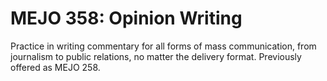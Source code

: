 # MEJO 358: Opinion Writing

Practice in writing commentary for all forms of mass communication, from journalism to public relations, no matter the delivery format. Previously offered as MEJO 258.